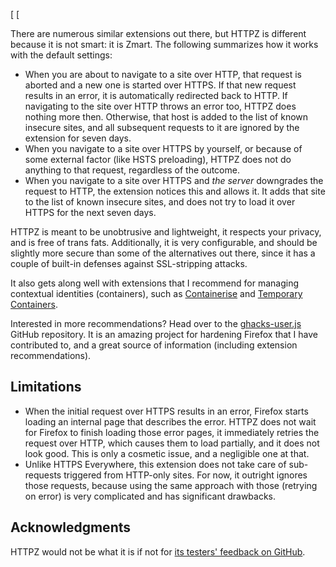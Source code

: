 [![<img src="https://blog.mozilla.org/addons/files/2020/04/get-the-addon-fx-apr-2020.svg" alt="for Firefox" height="60px">](https://addons.mozilla.org/firefox/addon/httpz/) [![<img src="https://gitlab.com/KevinRoebert/ClearUrls/-/raw/master/promotion/MEA-button.png" alt="for Edge" height="60px">](https://microsoftedge.microsoft.com/addons/detail/privacy-redirect/elnabkhcgpajchapppkhiaifkgikgihj)

There are numerous similar extensions out there, but HTTPZ is different because it is not smart: it is Zmart. The following summarizes how it works with the default settings:
- When you are about to navigate to a site over HTTP, that request is aborted and a new one is started over HTTPS. If that new request results in an error, it is automatically redirected back to HTTP. If navigating to the site over HTTP throws an error too, HTTPZ does nothing more then. Otherwise, that host is added to the list of known insecure sites, and all subsequent requests to it are ignored by the extension for seven days.
- When you navigate to a site over HTTPS by yourself, or because of some external factor (like HSTS preloading), HTTPZ does not do anything to that request, regardless of the outcome.
- When you navigate to a site over HTTPS and *the server* downgrades the request to HTTP, the extension notices this and allows it. It adds that site to the list of known insecure sites, and does not try to load it over HTTPS for the next seven days.

HTTPZ is meant to be unobtrusive and lightweight, it respects your privacy, and is free of trans fats. Additionally, it is very configurable, and should be slightly more secure than some of the alternatives out there, since it has a couple of built-in defenses against SSL-stripping attacks.

It also gets along well with extensions that I recommend for managing contextual identities (containers), such as [Containerise][Cont] and [Temporary Containers][TC].

Interested in more recommendations? Head over to the [ghacks-user.js][user.js] GitHub repository. It is an amazing project for hardening Firefox that I have contributed to, and a great source of information (including extension recommendations).

Limitations
------------
- When the initial request over HTTPS results in an error, Firefox starts loading an internal page that describes the error. HTTPZ does not wait for Firefox to finish loading those error pages, it immediately retries the request over HTTP, which causes them to load partially, and it does not look good. This is only a cosmetic issue, and a negligible one at that.
- Unlike HTTPS Everywhere, this extension does not take care of sub-requests triggered from HTTP-only sites. For now, it outright ignores those requests, because using the same approach with those (retrying on error) is very complicated and has significant drawbacks.

Acknowledgments
---------------
HTTPZ would not be what it is if not for [its testers' feedback on GitHub][issues].

[AMO]: https://addons.mozilla.org/firefox/addon/httpz/
[AMO_button]: https://camo.githubusercontent.com/3d1db768c27fa8fee0adad148898eb32a9dc00d1/68747470733a2f2f676973742e6769746875622e636f6d2f636c61757374726f6d616e6961632f66303534303631383236616337316266396531323265646232613331336263302f7261772f414d4f2d627574746f6e5f312e706e67
[TC]: https://addons.mozilla.org/firefox/addon/temporary-containers/
[Cont]: https://addons.mozilla.org/firefox/addon/containerise/
[user.js]: https://github.com/ghacksuserjs/ghacks-user.js
[issues]: https://github.com/claustromaniac/httpz/issues

